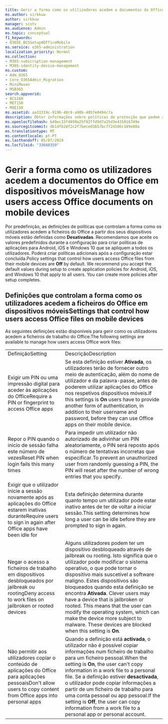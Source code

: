 ```yaml
---
title: Gerir a forma como os utilizadores acedem a documentos do Office em dispositivos móveis
ms.author: sirkkuw
author: sirkkuw
manager: scotv
ms.audience: Admin
ms.topic: conceptual
f1_keywords:
- O365E_BCSSetup4OfficeMobile
ms.service: o365-administration
localization_priority: Normal
ms.collection:
- M365-subscription-management
- M365-identity-device-management
ms.custom:
- Adm_O365
- Core_O365Admin_Migration
- MiniMaven
- MSB365
search.appverid:
- BCS160
- MET150
- MOE150
ms.assetid: aa31319c-9196-48c9-a90b-4057e0494c7a
description: Obter informações sobre políticas de protecção que podem ajudar acesso seguro para aplicações do Office a partir de dispositivos móveis.
ms.openlocfilehash: b49ec33f4899a25f92ffd9d7a25d3e435016749e
ms.sourcegitcommit: db1dfb2df2c2f7beced3b57bc772d106c189e88a
ms.translationtype: MT
ms.contentlocale: pt-PT
ms.lasthandoff: 05/07/2019
ms.locfileid: "33660359"
---
```

# <a name="manage-how-users-access-office-documents-on-mobile-devices"></a><span data-ttu-id="61347-103">Gerir a forma como os utilizadores acedem a documentos do Office em dispositivos móveis</span><span class="sxs-lookup"><span data-stu-id="61347-103">Manage how users access Office documents on mobile devices</span></span>

 <span data-ttu-id="61347-p101">Por predefinição, as definições de políticas que controlam a forma como os utilizadores acedem a ficheiros do Office a partir dos seus dispositivos móveis estão definidas como **Desativadas**. Recomendamos que aceite os valores predefinidos durante a configuração para criar políticas de aplicações para Android, iOS e Windows 10 que se apliquem a todos os utilizadores. Poderá criar políticas adicionais após a configuração estar concluída.</span><span class="sxs-lookup"><span data-stu-id="61347-p101">Policy settings that control how users access Office files from their mobile devices are **Off** by default. We recommend you accept the default values during setup to create application policies for Android, iOS, and Windows 10 that apply to all users. You can create more policies after setup completes.</span></span> 
  
## <a name="settings-that-control-how-users-access-office-files-on-mobile-devices"></a><span data-ttu-id="61347-107">Definições que controlam a forma como os utilizadores acedem a ficheiros do Office em dispositivos móveis</span><span class="sxs-lookup"><span data-stu-id="61347-107">Settings that control how users access Office files on mobile devices</span></span>

<span data-ttu-id="61347-108">As seguintes definições estão disponíveis para gerir como os utilizadores acedem a ficheiros de trabalho do Office:</span><span class="sxs-lookup"><span data-stu-id="61347-108">The following settings are available to manage how users access Office work files:</span></span>
  
|||
|:-----|:-----|
|<span data-ttu-id="61347-109">Definição</span><span class="sxs-lookup"><span data-stu-id="61347-109">Setting</span></span>  <br/> |<span data-ttu-id="61347-110">Descrição</span><span class="sxs-lookup"><span data-stu-id="61347-110">Description</span></span>  <br/> |
|<span data-ttu-id="61347-111">Exigir um PIN ou uma impressão digital para aceder às aplicações do Office</span><span class="sxs-lookup"><span data-stu-id="61347-111">Require a PIN or fingerprint to access Office apps</span></span>  <br/> |<span data-ttu-id="61347-112">Se esta definição estiver **Ativada**, os utilizadores terão de fornecer outro meio de autenticação, além do nome de utilizador e da palavra-passe, antes de poderem utilizar aplicações do Office nos respetivos dispositivos móveis.</span><span class="sxs-lookup"><span data-stu-id="61347-112">If this settings is **On** users have to provide another form of authentication, in addition to their username and password, before they can use Office apps on their mobile device.</span></span>  <br/> |
|<span data-ttu-id="61347-113">Repor o PIN quando o início de sessão falha este número de vezes</span><span class="sxs-lookup"><span data-stu-id="61347-113">Reset PIN when login fails this many times</span></span>  <br/> |<span data-ttu-id="61347-114">Para impedir um utilizador não autorizado de adivinhar um PIN aleatoriamente, o PIN será reposto após o número de tentativas incorretas que especificar.</span><span class="sxs-lookup"><span data-stu-id="61347-114">To prevent an unauthorized user from randomly guessing a PIN, the PIN will reset after the number of wrong entries that you specify.</span></span>  <br/> |
|<span data-ttu-id="61347-115">Exigir que o utilizador inicie a sessão novamente após as aplicações do Office estarem inativas durante</span><span class="sxs-lookup"><span data-stu-id="61347-115">Require users to sign in again after Office apps have been idle for</span></span>  <br/> |<span data-ttu-id="61347-116">Esta definição determina durante quanto tempo um utilizador pode estar inativo antes de ter de voltar a iniciar sessão.</span><span class="sxs-lookup"><span data-stu-id="61347-116">This setting determines how long a user can be idle before they are prompted to sign in again.</span></span>  <br/> |
|<span data-ttu-id="61347-117">Negar o acesso a ficheiros de trabalho em dispositivos desbloqueados por jailbreak ou rooting</span><span class="sxs-lookup"><span data-stu-id="61347-117">Deny access to work files on jailbroken or rooted devices</span></span>  <br/> |<span data-ttu-id="61347-p102">Alguns utilizadores podem ter um dispositivo desbloqueado através de jailbreak ou rooting. Isto significa que o utilizador pode modificar o sistema operativo, o que pode tornar o dispositivo mais suscetível a software maligno. Estes dispositivos são bloqueados quando esta definição se encontra **Ativada**.  </span><span class="sxs-lookup"><span data-stu-id="61347-p102">Clever users may have a device that is jailbroken or rooted. This means that the user can modify the operating system, which can make the device more subject to malware. These devices are blocked when this setting is **On**.  </span></span><br/> |
|<span data-ttu-id="61347-121">Não permitir aos utilizadores copiar o conteúdo de aplicações do Office para aplicações pessoais</span><span class="sxs-lookup"><span data-stu-id="61347-121">Don't allow users to copy content from Office apps into personal apps</span></span>  <br/> |<span data-ttu-id="61347-122">Quando a definição está **activada**, o utilizador não é possível copiar informações num ficheiro de trabalho para um ficheiro pessoal.</span><span class="sxs-lookup"><span data-stu-id="61347-122">When the setting is **On**, the user can't copy information in a work file to a personal file.</span></span> <span data-ttu-id="61347-123">Se a definição estiver **desactivada**, o utilizador pode copiar informações a partir de um ficheiro de trabalho para uma conta pessoal ou app pessoal.</span><span class="sxs-lookup"><span data-stu-id="61347-123">If the setting is **Off**, the user can copy information from a work file to a personal app or personal account.</span></span>  <br/> |
   

